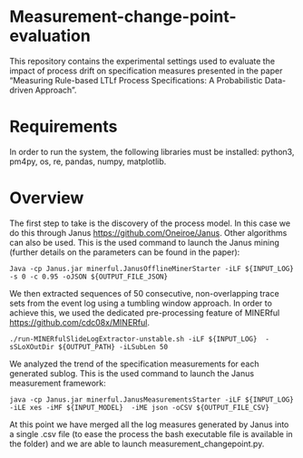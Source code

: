 # Measurement-change-point-evaluation
This repository contains the experimental settings used to evaluate the impact of process drift on specification measures presented in the paper “Measuring Rule-based LTLf Process Specifications: A Probabilistic Data-driven Approach”.
# Requirements
In order to run the system, the following libraries must be installed: python3, pm4py, os, re, pandas, numpy, matplotlib.
# Overview
The first step to take is the discovery of the process model. In this case we do this through Janus https://github.com/Oneiroe/Janus. Other algorithms can also be used.
This is the used command to launch the Janus mining (further details on the parameters can be found in the paper):

`Java -cp Janus.jar minerful.JanusOfflineMinerStarter -iLF ${INPUT_LOG} -s 0 -c 0.95 -oJSON ${OUTPUT_FILE_JSON}`

We then extracted sequences of 50 consecutive, non-overlapping trace sets from the event log using a tumbling window approach. In order to achieve this, we used the dedicated pre-processing feature of MINERful https://github.com/cdc08x/MINERful.

`./run-MINERfulSlideLogExtractor-unstable.sh -iLF ${INPUT_LOG}  -sSLoXOutDir ${OUTPUT_PATH} -iLSubLen 50`

We analyzed the trend of the specification measurements for each generated sublog. This is the used command to launch the Janus measurement framework:

`java -cp Janus.jar minerful.JanusMeasurementsStarter -iLF ${INPUT_LOG}  -iLE xes -iMF ${INPUT_MODEL}  -iME json -oCSV ${OUTPUT_FILE_CSV}`

At this point we have merged all the log measures generated by Janus into a single .csv file (to ease the process the bash executable file is available in the folder) and we are able to launch measurement_changepoint.py.



